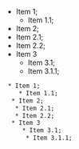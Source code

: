  * Item 1;
    * Item 1.1;
  * Item 2;
   * Item 2.1;
   * Item 2.2;
  * Item 3
     * Item 3.1;
  	  * Item 3.1.1;

```txt
 * Item 1;
    * Item 1.1;
  * Item 2;
   * Item 2.1;
   * Item 2.2;
  * Item 3
     * Item 3.1;
  	  * Item 3.1.1;
```
